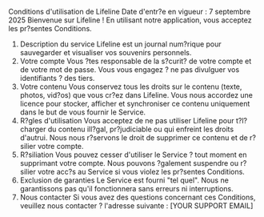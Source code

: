 Conditions d'utilisation de Lifeline
Date d'entr?e en vigueur : 7 septembre 2025
Bienvenue sur Lifeline ! En utilisant notre application, vous acceptez les pr?sentes Conditions.
1. Description du service
Lifeline est un journal num?rique pour sauvegarder et visualiser vos souvenirs personnels.
2. Votre compte
Vous ?tes responsable de la s?curit? de votre compte et de votre mot de passe. Vous vous engagez ? ne pas divulguer vos identifiants ? des tiers.
3. Votre contenu
Vous conservez tous les droits sur le contenu (texte, photos, vid?os) que vous cr?ez dans Lifeline. Vous nous accordez une licence pour stocker, afficher et synchroniser ce contenu uniquement dans le but de vous fournir le Service.
4. R?gles d'utilisation
Vous acceptez de ne pas utiliser Lifeline pour t?l?charger du contenu ill?gal, pr?judiciable ou qui enfreint les droits d'autrui. Nous nous r?servons le droit de supprimer ce contenu et de r?silier votre compte.
5. R?siliation
Vous pouvez cesser d'utiliser le Service ? tout moment en supprimant votre compte. Nous pouvons ?galement suspendre ou r?silier votre acc?s au Service si vous violez les pr?sentes Conditions.
6. Exclusion de garanties
Le Service est fourni "tel quel". Nous ne garantissons pas qu'il fonctionnera sans erreurs ni interruptions.
7. Nous contacter
Si vous avez des questions concernant ces Conditions, veuillez nous contacter ? l'adresse suivante : [YOUR SUPPORT EMAIL]

